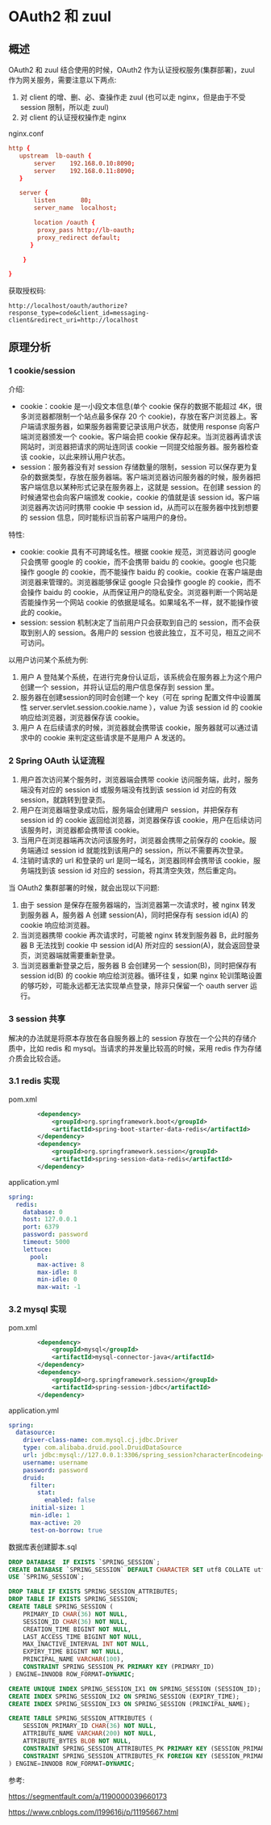 # OAuth2 和 zuul

## 概述

OAuth2 和 zuul 结合使用的时候，OAuth2 作为认证授权服务(集群部署)，zuul 作为网关服务，需要注意以下两点:

1. 对 client 的增、删、必、查操作走 zuul (也可以走 nginx，但是由于不受 session 限制，所以走 zuul)
2. 对 client 的认证授权操作走 nginx

nginx.conf

```conf
http {
   upstream  lb-oauth {
       server    192.168.0.10:8090;
       server    192.168.0.11:8090;
   }

   server {
       listen       80;
       server_name  localhost;

       location /oauth {
        proxy_pass http://lb-oauth;
        proxy_redirect default;
      }

    }

}
```

获取授权码:

```
http://localhost/oauth/authorize?response_type=code&client_id=messaging-client&redirect_uri=http://localhost
```

## 原理分析

### 1 cookie/session

介绍:

- cookie：cookie 是一小段文本信息(单个 cookie 保存的数据不能超过 4K，很多浏览器都限制一个站点最多保存 20 个 cookie)，存放在客户浏览器上。客户端请求服务器，如果服务器需要记录该用户状态，就使用 response 向客户端浏览器颁发一个 cookie。客户端会把 cookie 保存起来。当浏览器再请求该网站时，浏览器把请求的网址连同该 cookie 一同提交给服务器。服务器检查该 cookie，以此来辨认用户状态。
- session：服务器没有对 session 存储数量的限制，session 可以保存更为复杂的数据类型，存放在服务器端。客户端浏览器访问服务器的时候，服务器把客户端信息以某种形式记录在服务器上，这就是 session。在创建 session 的时候通常也会向客户端颁发 cookie，cookie 的值就是该 session id。客户端浏览器再次访问时携带 cookie 中 session id，从而可以在服务器中找到想要的 session 信息，同时能标识当前客户端用户的身份。

特性:

- cookie: cookie 具有不可跨域名性。根据 cookie 规范，浏览器访问 google 只会携带 google 的 cookie，而不会携带 baidu 的 cookie。google 也只能操作 google 的 cookie，而不能操作 baidu 的 cookie。cookie 在客户端是由浏览器来管理的。浏览器能够保证 google 只会操作 google 的 cookie，而不会操作 baidu 的 cookie，从而保证用户的隐私安全。浏览器判断一个网站是否能操作另一个网站 cookie 的依据是域名。如果域名不一样，就不能操作彼此的 cookie。
- session: session 机制决定了当前用户只会获取到自己的 session，而不会获取到别人的 session。各用户的 session 也彼此独立，互不可见，相互之间不可访问。

以用户访问某个系统为例:

1. 用户 A 登陆某个系统，在进行完身份认证后，该系统会在服务器上为这个用户创建一个 session，并将认证后的用户信息保存到 session 里。
2. 服务器在创建session的同时会创建一个 key（可在 spring 配置文件中设置属性 server.servlet.session.cookie.name ），value 为该 session id 的 cookie 响应给浏览器，浏览器保存该 cookie。
3. 用户 A 在后续请求的时候，浏览器就会携带该 cookie，服务器就可以通过请求中的 cookie 来判定这些请求是不是用户 A 发送的。

### 2 Spring OAuth 认证流程

1. 用户首次访问某个服务时，浏览器端会携带 cookie 访问服务端，此时，服务端没有对应的 session id 或服务端没有找到该 session id 对应的有效 session，就跳转到登录页。
2. 用户在浏览器端登录成功后，服务端会创建用户 session，并把保存有 session id 的 cookie 返回给浏览器，浏览器保存该 cookie，用户在后续访问该服务时，浏览器都会携带该 cookie。
3. 当用户在浏览器端再次访问该服务时，浏览器会携带之前保存的 cookie。服务端通过 session id 就能找到该用户的 session，所以不需要再次登录。
4. 注销时请求的 url 和登录的 url 是同一域名，浏览器同样会携带该 cookie，服务端找到该 session id 对应的 session，将其清空失效，然后重定向。

当 OAuth2 集群部署的时候，就会出现以下问题:

1. 由于 session 是保存在服务器端的，当浏览器第一次请求时，被 nginx 转发到服务器 A，服务器 A 创建 session(A)，同时把保存有 session id(A) 的 cookie 响应给浏览器。
2. 当浏览器携带 cookie 再次请求时，可能被 nginx 转发到服务器 B，此时服务器 B 无法找到 cookie 中 session id(A) 所对应的 session(A)，就会返回登录页，浏览器端就需要重新登录。
3. 当浏览器重新登录之后，服务器 B 会创建另一个 session(B)，同时把保存有 session id(B) 的 cookie 响应给浏览器。循环往复，如果 nginx 轮训策略设置的够巧妙，可能永远都无法实现单点登录，除非只保留一个 oauth server 运行。

### 3 session 共享

解决的办法就是将原本存放在各自服务器上的 session 存放在一个公共的存储介质中，比如 redis 和 mysql。当请求的并发量比较高的时候，采用 redis 作为存储介质会比较合适。

### 3.1 redis 实现

pom.xml

```xml
        <dependency>
            <groupId>org.springframework.boot</groupId>
            <artifactId>spring-boot-starter-data-redis</artifactId>
        </dependency>
        <dependency>
            <groupId>org.springframework.session</groupId>
            <artifactId>spring-session-data-redis</artifactId>
        </dependency>
```

application.yml

```yml
spring:
  redis:
    database: 0
    host: 127.0.0.1
    port: 6379
    password: password
    timeout: 5000
    lettuce:
      pool:
        max-active: 8
        max-idle: 8
        min-idle: 0
        max-wait: -1
```

### 3.2 mysql 实现

pom.xml

```xml
        <dependency>
            <groupId>mysql</groupId>
            <artifactId>mysql-connector-java</artifactId>
        </dependency>
        <dependency>
            <groupId>org.springframework.session</groupId>
            <artifactId>spring-session-jdbc</artifactId>
        </dependency>
```

application.yml

```yml
spring:
  datasource:
    driver-class-name: com.mysql.cj.jdbc.Driver
    type: com.alibaba.druid.pool.DruidDataSource
    url: jdbc:mysql://127.0.0.1:3306/spring_session?characterEncodeing=utf-8&useSSL=false&allowMultiQueries=true&serverTimezone=Asia/Shanghai
    username: username
    password: password
    druid:
      filter:
        stat:
          enabled: false
      initial-size: 1
      min-idle: 1
      max-active: 20
      test-on-borrow: true
```

数据库表创建脚本.sql

```sql
DROP DATABASE  IF EXISTS `SPRING_SESSION`;
CREATE DATABASE `SPRING_SESSION` DEFAULT CHARACTER SET utf8 COLLATE utf8_general_ci;
USE `SPRING_SESSION`;

DROP TABLE IF EXISTS SPRING_SESSION_ATTRIBUTES;
DROP TABLE IF EXISTS SPRING_SESSION;
CREATE TABLE SPRING_SESSION (
    PRIMARY_ID CHAR(36) NOT NULL,
    SESSION_ID CHAR(36) NOT NULL,
    CREATION_TIME BIGINT NOT NULL,
    LAST_ACCESS_TIME BIGINT NOT NULL,
    MAX_INACTIVE_INTERVAL INT NOT NULL,
    EXPIRY_TIME BIGINT NOT NULL,
    PRINCIPAL_NAME VARCHAR(100),
    CONSTRAINT SPRING_SESSION_PK PRIMARY KEY (PRIMARY_ID)
) ENGINE=INNODB ROW_FORMAT=DYNAMIC;

CREATE UNIQUE INDEX SPRING_SESSION_IX1 ON SPRING_SESSION (SESSION_ID);
CREATE INDEX SPRING_SESSION_IX2 ON SPRING_SESSION (EXPIRY_TIME);
CREATE INDEX SPRING_SESSION_IX3 ON SPRING_SESSION (PRINCIPAL_NAME);

CREATE TABLE SPRING_SESSION_ATTRIBUTES (
    SESSION_PRIMARY_ID CHAR(36) NOT NULL,
    ATTRIBUTE_NAME VARCHAR(200) NOT NULL,
    ATTRIBUTE_BYTES BLOB NOT NULL,
    CONSTRAINT SPRING_SESSION_ATTRIBUTES_PK PRIMARY KEY (SESSION_PRIMARY_ID, ATTRIBUTE_NAME),
    CONSTRAINT SPRING_SESSION_ATTRIBUTES_FK FOREIGN KEY (SESSION_PRIMARY_ID) REFERENCES SPRING_SESSION(PRIMARY_ID) ON DELETE CASCADE
) ENGINE=INNODB ROW_FORMAT=DYNAMIC;
```

参考:

https://segmentfault.com/a/1190000039660173

https://www.cnblogs.com/l199616j/p/11195667.html
